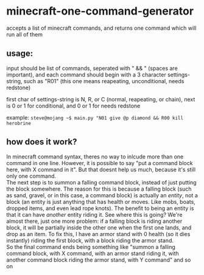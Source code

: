 # minecraft-one-command-generator
accepts a list of minecraft commands, and returns one command which will run all of them

## usage:
input should be list of commands, seperated with " && " (spaces are important), and each command should begin with a 3 character settings-string, such as "R01" (this one means reapeating, unconditional, needs redstone)

first char of settings-string is N, R, or C (normal, reapeating, or chain), next is 0 or 1 for conditional, and 0 or 1 for needs redstone

example:
```steve@mojang ~$ main.py "N01 give @p diamond && R00 kill herobrine```

## how does it work?
In minecraft command syntax, theres no way to inlcude more than one command in one line. However, it is possible to say "put a command block here, with X command in it". But that doesnt help us much, because it's still only one command.\
The next step is to summon a falling command block, instead of just putting the block somewhere. The reason for this is because a falling block (such as sand, gravel, or in this case, a command block) is actually an *entity*, not a block (an entity is just anything that has health or moves. Like mobs, boats, dropped items, and even lead rope knots). The benefit to being an entity is that it can have *another* entity riding it. See where this is going? We're almost there, just one more problem: if a falling block is riding another block, it will be partially inside the other one when the first one lands, and drop as an item. To fix this, I have an armor stand with 0 health (so it dies instantly) riding the first block, with a block riding the armor stand. \
So the final command ends being something like "summon a falling command block, with X command, with an armor stand riding it, with another command block riding the armor stand, with Y command" and so on
